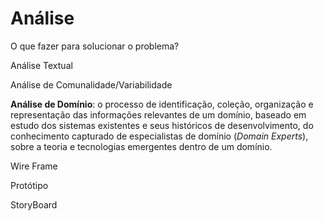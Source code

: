 # Análise

O que fazer para solucionar o problema?

Análise Textual

Análise de Comunalidade\/Variabilidade

**Análise de Domínio**: o processo de identificação, coleção, organização e representação das informações relevantes de um domínio, baseado em estudo dos sistemas existentes e seus históricos de desenvolvimento, do conhecimento capturado de especialistas de domínio \(_Domain Experts_\), sobre a teoria e tecnologias emergentes dentro de um domínio.

Wire Frame

Protótipo

StoryBoard



